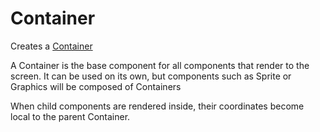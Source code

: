 # Container

Creates a [Container](https://pixijs.download/release/docs/PIXI.Container.html)

A Container is the base component for all components that render to the screen. It can be used on its own, but components such as Sprite or Graphics will be composed of Containers

When child components are rendered inside, their coordinates become local to the parent Container.

<demo src="./demo/basic.vue" />